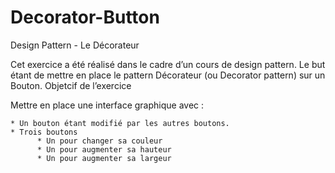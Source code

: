 # Decorator-Button

Design Pattern - Le Décorateur

Cet exercice a été réalisé dans le cadre d’un cours de design pattern. Le but étant de mettre en place le pattern Décorateur (ou Decorator pattern) sur un Bouton.
Objetcif de l’exercice

Mettre en place une interface graphique avec :

    * Un bouton étant modifié par les autres boutons.
    * Trois boutons
          * Un pour changer sa couleur
          * Un pour augmenter sa hauteur
          * Un pour augmenter sa largeur
